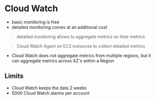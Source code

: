 # Cloud Watch #
- basic monitoring is free 
- detailed monitoring comes at an additional cost

> detailed monitoring allows to aggregate metrics on time metrics

> Cloud Watch Agent on EC2 instances to collect detailed metrics

- Cloud Watch does not aggregate metrics from multiple regions, but it can aggregate metrics across AZ's within a Region

## Limits ##
- Cloud Watch keeps the data 2 weeks
- 5000 Cloud Watch alarms per account
